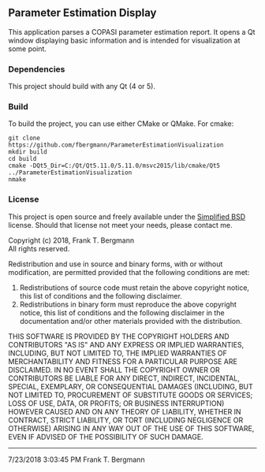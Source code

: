 ## Parameter Estimation Display
This application parses a COPASI parameter estimation report. It opens a Qt window displaying basic information and is intended for  visualization at some point. 

### Dependencies
This project should build with any Qt (4 or 5). 

### Build
To build the project, you can use either CMake or QMake. For cmake: 


	git clone https://github.com/fbergmann/ParameterEstimationVisualization
	mkdir build
	cd build
	cmake -DQt5_Dir=C:/Qt/Qt5.11.0/5.11.0/msvc2015/lib/cmake/Qt5 ../ParameterEstimationVisualization
	nmake


### License
This project is open source and freely available under the [Simplified BSD](http://opensource.org/licenses/BSD-2-Clause) license. Should that license not meet your needs, please contact me. 


Copyright (c) 2018, Frank T. Bergmann  
All rights reserved.

Redistribution and use in source and binary forms, with or without
modification, are permitted provided that the following conditions are met: 

1. Redistributions of source code must retain the above copyright notice, this
   list of conditions and the following disclaimer. 
2. Redistributions in binary form must reproduce the above copyright notice,
   this list of conditions and the following disclaimer in the documentation
   and/or other materials provided with the distribution. 

THIS SOFTWARE IS PROVIDED BY THE COPYRIGHT HOLDERS AND CONTRIBUTORS "AS IS" AND
ANY EXPRESS OR IMPLIED WARRANTIES, INCLUDING, BUT NOT LIMITED TO, THE IMPLIED
WARRANTIES OF MERCHANTABILITY AND FITNESS FOR A PARTICULAR PURPOSE ARE
DISCLAIMED. IN NO EVENT SHALL THE COPYRIGHT OWNER OR CONTRIBUTORS BE LIABLE FOR
ANY DIRECT, INDIRECT, INCIDENTAL, SPECIAL, EXEMPLARY, OR CONSEQUENTIAL DAMAGES
(INCLUDING, BUT NOT LIMITED TO, PROCUREMENT OF SUBSTITUTE GOODS OR SERVICES;
LOSS OF USE, DATA, OR PROFITS; OR BUSINESS INTERRUPTION) HOWEVER CAUSED AND
ON ANY THEORY OF LIABILITY, WHETHER IN CONTRACT, STRICT LIABILITY, OR TORT
(INCLUDING NEGLIGENCE OR OTHERWISE) ARISING IN ANY WAY OUT OF THE USE OF THIS
SOFTWARE, EVEN IF ADVISED OF THE POSSIBILITY OF SUCH DAMAGE.


---
7/23/2018 3:03:45 PM Frank T. Bergmann